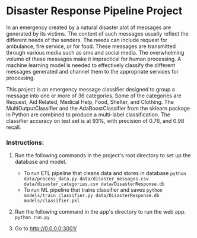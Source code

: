 # Disaster Response Pipeline Project

In an emergency created by a natural disaster alot of messages are generated by its victims. 
The content of such messages usually reflect the different needs of the senders. The needs can include
request for ambulance, fire service, or for food. These messages are transmitted through various media 
such as sms and social media. The overwhelming volume of these messages make it impractical for human processing.
A machine learning model is needed to effectively classify the different messages generated and channel them to 
the appropriate services for processing.

This project is an emergency message classifier designed to group a message into one or more of 36 categories. 
Some of the categories are Request, Aid Related, Medical Help, Food, Shelter, and Clothing. The MultiOutputClassifier 
and the AdaBoostClassifier from the sklearn package in Python are combined to produce a multi-label classification.
The classifier accuracy on test set is at 93%, with precision of 0.76, and 0.98 recall.


### Instructions:
1. Run the following commands in the project's root directory to set up the database and model.

    - To run ETL pipeline that cleans data and stores in database
        `python data/process_data.py data/disaster_messages.csv data/disaster_categories.csv data/DisasterResponse.db`
    - To run ML pipeline that trains classifier and saves
        `python models/train_classifier.py data/DisasterResponse.db models/classifier.pkl`

2. Run the following command in the app's directory to run the web app.
    `python run.py`

3. Go to http://0.0.0.0:3001/
